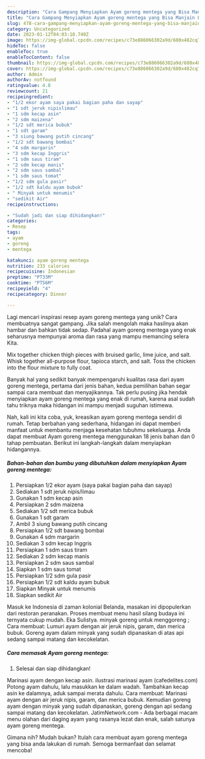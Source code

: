 ```yaml
---
description: "Cara Gampang Menyiapkan Ayam goreng mentega yang Bisa Manjain Lidah"
title: "Cara Gampang Menyiapkan Ayam goreng mentega yang Bisa Manjain Lidah"
slug: 478-cara-gampang-menyiapkan-ayam-goreng-mentega-yang-bisa-manjain-lidah
category: Uncategorized
date: 2023-01-12T04:03:18.740Z
image: https://img-global.cpcdn.com/recipes/c73e886066302a9d/680x482cq70/ayam-goreng-mentega-foto-resep-utama.jpg
hideToc: false
enableToc: true
enableTocContent: false
thumbnail: https://img-global.cpcdn.com/recipes/c73e886066302a9d/680x482cq70/ayam-goreng-mentega-foto-resep-utama.jpg
cover: https://img-global.cpcdn.com/recipes/c73e886066302a9d/680x482cq70/ayam-goreng-mentega-foto-resep-utama.jpg
author: Admin
authorAv: notfound
ratingvalue: 4.8
reviewcount: 21
recipeingredient:
- "1/2 ekor ayam saya pakai bagian paha dan sayap"
- "1 sdt jeruk nipislimau"
- "1 sdm kecap asin"
- "2 sdm maizena"
- "1/2 sdt merica bubuk"
- "1 sdt garam"
- "3 siung bawang putih cincang"
- "1/2 sdt bawang bombai"
- "4 sdm margarin"
- "3 sdm kecap Inggris"
- "1 sdm saus tiram"
- "2 sdm kecap manis"
- "2 sdm saus sambal"
- "1 sdm saus tomat"
- "1/2 sdm gula pasir"
- "1/2 sdt kaldu ayam bubuk"
- " Minyak untuk menumis"
- "sedikit Air"
recipeinstructions:

- "Sudah jadi dan siap dihidangkan!"
categories:
- Resep
tags:
- ayam
- goreng
- mentega

katakunci: ayam goreng mentega 
nutrition: 233 calories
recipecuisine: Indonesian
preptime: "PT33M"
cooktime: "PT56M"
recipeyield: "4"
recipecategory: Dinner

---
```





Lagi mencari inspirasi resep ayam goreng mentega yang unik? Cara membuatnya sangat gampang. Jika salah mengolah maka hasilnya akan hambar dan bahkan tidak sedap. Padahal ayam goreng mentega yang enak seharusnya mempunyai aroma dan rasa yang mampu memancing selera Kita.





Mix together chicken thigh pieces with bruised garlic, lime juice, and salt. Whisk together all-purpose flour, tapioca starch, and salt. Toss the chicken into the flour mixture to fully coat.

Banyak hal yang sedikit banyak mempengaruhi kualitas rasa dari ayam goreng mentega, pertama dari jenis bahan, kedua pemilihan bahan segar sampai cara membuat dan menyajikannya. Tak perlu pusing jika hendak menyiapkan ayam goreng mentega yang enak di rumah, karena asal sudah tahu triknya maka hidangan ini mampu menjadi suguhan istimewa.






Nah, kali ini kita coba, yuk, kreasikan ayam goreng mentega sendiri di rumah. Tetap berbahan yang sederhana, hidangan ini dapat memberi manfaat untuk membantu menjaga kesehatan tubuhmu sekeluarga. Anda dapat membuat Ayam goreng mentega menggunakan 18 jenis bahan dan 0 tahap pembuatan. Berikut ini langkah-langkah dalam menyiapkan hidangannya.

<!--inarticleads1-->

##### Bahan-bahan dan bumbu yang dibutuhkan dalam menyiapkan Ayam goreng mentega:

1. Persiapkan 1/2 ekor ayam (saya pakai bagian paha dan sayap)
1. Sediakan 1 sdt jeruk nipis/limau
1. Gunakan 1 sdm kecap asin
1. Persiapkan 2 sdm maizena
1. Sediakan 1/2 sdt merica bubuk
1. Gunakan 1 sdt garam
1. Ambil 3 siung bawang putih cincang
1. Persiapkan 1/2 sdt bawang bombai
1. Gunakan 4 sdm margarin
1. Sediakan 3 sdm kecap Inggris
1. Persiapkan 1 sdm saus tiram
1. Sediakan 2 sdm kecap manis
1. Persiapkan 2 sdm saus sambal
1. Siapkan 1 sdm saus tomat
1. Persiapkan 1/2 sdm gula pasir
1. Persiapkan 1/2 sdt kaldu ayam bubuk
1. Siapkan  Minyak untuk menumis
1. Siapkan sedikit Air


Masuk ke Indonesia di zaman kolonial Belanda, masakan ini dipopulerkan dari restoran peranakan. Proses membuat menu hasil silang budaya ini ternyata cukup mudah. Eka Sulistya. minyak goreng untuk menggoreng ; Cara membuat: Lumuri ayam dengan air jeruk nipis, garam, dan merica bubuk. Goreng ayam dalam minyak yang sudah dipanaskan di atas api sedang sampai matang dan kecokelatan. 

<!--inarticleads2-->

##### Cara memasak Ayam goreng mentega:


1. Selesai dan siap dihidangkan!

Marinasi ayam dengan kecap asin. ilustrasi marinasi ayam (cafedelites.com) Potong ayam dahulu, lalu masukkan ke dalam wadah. Tambahkan kecap asin ke dalamnya, aduk sampai merata dahulu. Cara membuat: Marinasi ayam dengan air jeruk nipis, garam, dan merica bubuk. Kemudian goreng ayam dengan minyak yang sudah dipanaskan, goreng dengan api sedang sampai matang dan kecokelatan. JatimNetwork.com - Ada berbagai macam menu olahan dari daging ayam yang rasanya lezat dan enak, salah satunya ayam goreng mentega. 

Gimana nih? Mudah bukan? Itulah cara membuat ayam goreng mentega yang bisa anda lakukan di rumah. Semoga bermanfaat dan selamat mencoba!

